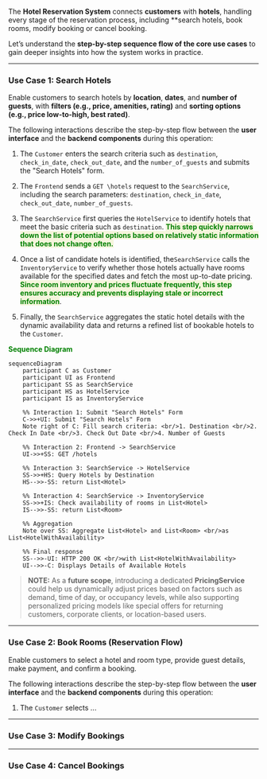
The **Hotel Reservation System** connects **customers** with **hotels**, handling every stage of the reservation process, including **search hotels, book rooms, modify booking or cancel booking.

Let’s understand the **step-by-step sequence flow of the core use cases** to gain deeper insights into how the system works in practice.

---
### Use Case 1: Search Hotels

Enable customers to search hotels by **location**, **dates**, and **number of guests**, with **filters (e.g., price, amenities, rating)** and **sorting options (e.g., price low-to-high, best rated)**. 

The following interactions describe the step-by-step flow between the **user interface** and the **backend components** during this operation:

1. The `Customer` enters the search criteria such as `destination`, `check_in_date`,  `check_out_date`, and the `number_of_guests` and submits the "Search Hotels" form.

2. The `Frontend` sends a `GET \hotels` request to the `SearchService`, including the search parameters: `destination`, `check_in_date`, `check_out_date`, `number_of_guests`.

3. The `SearchService` first queries the `HotelService` to identify hotels that meet the basic criteria such as `destination`. <span style="color:green;font-weight:bold;background:beige;">This step quickly narrows down the list of potential options based on relatively static information that does not change often.</span>

4. Once a list of candidate hotels is identified, the`SearchService` calls the `InventoryService` to verify whether those hotels actually have rooms available for the specified dates and fetch the most up-to-date pricing. <span style="color:green;font-weight:bold;background:beige;">Since room inventory and prices fluctuate frequently, this step ensures accuracy and prevents displaying stale or incorrect information</span>. 

5. Finally, the `SearchService` aggregates the static hotel details with the dynamic availability data and returns a refined list of bookable hotels to the `Customer`.

<span style="color:green;font-weight:bold;">Sequence Diagram</span>

```mermaid
sequenceDiagram
	participant C as Customer
	participant UI as Frontend
	participant SS as SearchService
	participant HS as HotelService
	participant IS as InventoryService

	%% Interaction 1: Submit "Search Hotels" Form
	C->>+UI: Submit "Search Hotels" Form
	Note right of C: Fill search criteria: <br/>1. Destination <br/>2. Check In Date <br/>3. Check Out Date <br/>4. Number of Guests

	%% Interaction 2: Frontend -> SearchService
	UI->>+SS: GET /hotels

	%% Interaction 3: SearchService -> HotelService
	SS->>+HS: Query Hotels by Destination
	HS-->>-SS: return List<Hotel>

	%% Interaction 4: SearchService -> InventoryService
	SS->>+IS: Check availability of rooms in List<Hotel>
	IS-->>-SS: return List<Room>

	%% Aggregation
	Note over SS: Aggregate List<Hotel> and List<Room> <br/>as List<HotelWithAvailability>

	%% Final response
	SS-->>-UI: HTTP 200 OK <br/>with List<HotelWithAvailability>
	UI-->>-C: Displays Details of Available Hotels

```

> **NOTE:** As a **future scope**, introducing a dedicated **PricingService** could help us dynamically adjust prices based on factors such as demand, time of day, or occupancy levels, while also supporting personalized pricing models like special offers for returning customers, corporate clients, or location-based users.

---
### Use Case 2: Book Rooms (Reservation Flow)

Enable customers to select a hotel and room type, provide guest details, make payment, and confirm a booking.

The following interactions describe the step-by-step flow between the **user interface** and the **backend components** during this operation:

1. The `Customer` selects ...



---
### Use Case 3: Modify Bookings

---
### Use Case 4: Cancel Bookings